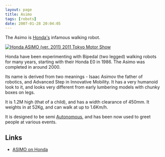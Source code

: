 ```yaml
---
layout: page
title: Asimo
tags: [robots]
date: 2007-01-28 20:04:05
---
```

The Asimo is [Honda's](/wiki/honda.html) infamous walking robot.

[![Honda ASIMO (ver. 2011) 2011 Tokyo Motor Show](https://upload.wikimedia.org/wikipedia/commons/thumb/0/0c/Honda_ASIMO_%28ver._2011%29_2011_Tokyo_Motor_Show.jpg/256px-Honda_ASIMO_%28ver._2011%29_2011_Tokyo_Motor_Show.jpg)](https://commons.wikimedia.org/wiki/File:Honda_ASIMO_(ver._2011)_2011_Tokyo_Motor_Show.jpg "Morio / CC BY-SA (https://creativecommons.org/licenses/by-sa/3.0)")

Honda have been experimenting with Bipedal (two legged) walking robots for many years, starting with their Honda E0 in 1986. The Asimo was completed in around 2000.

Its name is derived from two meanings - Isaac Asimov the father of robotics, and Advanced Step in Innovative Mobility. It has a very humanoid look to it, and looks very different from early lumbering models with chunky boxes on legs.

It is 1.2M high (that of a child), and has a width clearance of 450mm. It weights in at 52Kg, and can walk at up to 1.6Km/h.

It is designed to be semi [Autonomous](/wiki/autonomous.html), and has been now used to greet people at various events.

## Links

* [ASIMO on Honda](http://world.honda.com/ASIMO/)
